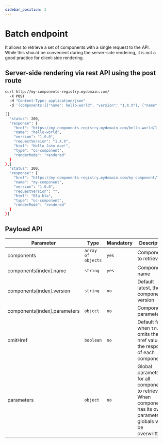 ```yaml
---
sidebar_position: 3
---
```


# Batch endpoint

It allows to retrieve a set of components with a single request to the API. While this should be convenient during the server-side rendering, it is not a good practice for client-side rendering.

## Server-side rendering via rest API using the post route

```sh
curl http://my-components-registry.mydomain.com/
  -X POST
  -H "Content-Type: application/json"
  -d '{components:[{"name": hello-world", "version": "1.X.X"}, {"name": "my-component", "parameters": { "something": 2345 }}]}'

[{
  "status": 200,
  "response": {
    "href": "https://my-components-registry.mydomain.com/hello-world/1.X.X",
    "name": "hello-world",
    "version": "1.0.0",
    "requestVersion": "1.X.X",
    "html": "Hello John doe!",
    "type": "oc-component",
    "renderMode": "rendered"
  }
},{
  "status": 200,
  "response": {
    "href": "https://my-components-registry.mydomain.com/my-component/?something=2345",
    "name": "my-component",
    "version": "1.0.0",
    "requestVersion": "",
    "html": "Bla bla",
    "type": "oc-component",
    "renderMode": "rendered"
  }
}]
```

## Payload API

| Parameter                    | Type               | Mandatory | Description                                                                                                          |
| ---------------------------- | ------------------ | --------- | -------------------------------------------------------------------------------------------------------------------- |
| components                   | `array of objects` | `yes`     | Components to retrieve                                                                                               |
| components[index].name       | `string`           | `yes`     | Component name                                                                                                       |
| components[index].version    | `string`           | `no`      | Default latest, the component's version                                                                              |
| components[index].parameters | `object`           | `no`      | Component's parameters                                                                                               |
| omitHref                     | `boolean`          | `no`      | Default false, when `true` omits the href value in the response of each component                                    |
| parameters                   | `object`           | `no`      | Global parameters for all components to retrieve. When component has its own parameters, globals will be overwritten |
